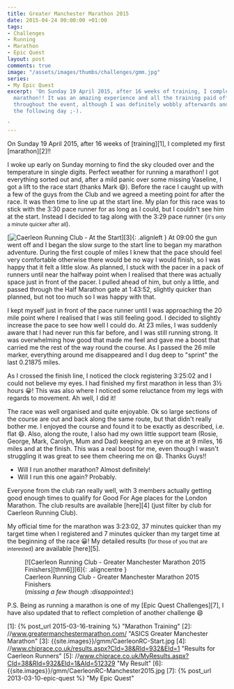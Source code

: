 ```yaml
---
title: Greater Manchester Marathon 2015
date: 2015-04-24 00:00:00 +01:00
tags:
- Challenges
- Running
- Marathon
- Epic Quest
layout: post
comments: true
image: "/assets/images/thumbs/challenges/gmm.jpg"
series:
- My Epic Quest
excerpt: 'On Sunday 19 April 2015, after 16 weeks of training, I completed my first
  marathon!! It was an amazing experience and all the training paid off. I felt good
  throughout the event, although I was definitely wobbly afterwards and aching somewhat
  the following day ;-).

'
---
```


On Sunday 19 April 2015, after 16 weeks of [training][1], I completed my first [marathon][2]!! 

I woke up early on Sunday morning to find the sky clouded over and the temperature in single digits.
Perfect weather for running a marathon! I got everything sorted out and, after a mild panic over
some missing Vaseline, I got a lift to the race start (thanks Mark :smile:). Before the race I
caught up with a few of the guys from the Club and we agreed a meeting point for after the race. It
was then time to line up at the start line. My plan for this race was to stick with the 3:30 pace
runner for as long as I could, but I couldn't see him at the start. Instead I decided to tag along
with the 3:29 pace runner (<small>it's only a minute quicker after all</small>).

[![Caerleon Running Club - At the Start][thm3]][3]{: .alignleft }
At 09:00 the gun went off and I began the slow surge to the start line to began my marathon
adventure. During the first couple of miles I knew that the pace should feel very comfortable
otherwise there would be no way I would finish, so I was happy that it felt a little slow. As
planned, I stuck with the pacer in a pack of runners until near the halfway point when I realised
that there was actually space just in front of the pacer. I pulled ahead of him, but only a little,
and passed through the Half Marathon gate at 1:43:52, slightly quicker than planned, but not too
much so I was happy with that.

I kept myself just in front of the pace runner until I was approaching the 20 mile point where I
realised that I was still feeling good. I decided to slightly increase the pace to see how well I
could do. At 23 miles, I was suddenly aware that I had never run this far before, and I was still
running strong. It was overwhelming how good that made me feel and gave me a boost that carried me
the rest of the way round the course. As I passed the 26 mile marker, everything around me
disappeared and I dug deep to "sprint" the last 0.21875 miles. 

As I crossed the finish line, I noticed the clock registering 3:25:02 and I could not believe my
eyes. I had finished my first marathon in less than 3&frac12; hours :grinning:! This was also where
I noticed some reluctance from my legs with regards to movement. Ah well, I did it!

The race was well organised and quite enjoyable. Ok so large sections of the course are out and back
along the same route, but that didn't really bother me. I enjoyed the course and found it to be
exactly as described, i.e. flat :smile:. Also, along the route, I also had my own little support
team (Rosie, George, Mark, Carolyn, Mum and Dad) keeping an eye on me at 9 miles, 16 miles and at
the finish. This was a real boost for me, even though I wasn't struggling it was great to see them
cheering me on :smile:. Thanks Guys!!

* Will I run another marathon? Almost definitely!
* Will I run this one again? Probably.

Everyone from the club ran really well, with 3 members actually getting good enough times to qualify
for Good For Age places for the London Marathon. The club results are available [here][4] (just
filter by club for Caerleon Running Club).

My official time for the marathon was 3:23:02, 37 minutes quicker than my target time when I
registered and 7 minutes quicker than my target time at the beginning of the race :grinning:! My
detailed results (<small>for those of you that are interested</small>) are available [here][5].

<figure style='max-width: 675px' markdown="1">
  [![Caerleon Running Club - Greater Manchester Marathon 2015 Finishers][thm6]][6]{: .aligncentre }
  <figcaption>Caerleon Running Club - Greater Manchester Marathon 2015 Finishers<br>(<em>missing a few though :disappointed:</em>)</figcaption>
</figure>

P.S. Being as running a marathon is one of my [Epic Quest Challenges][7], I have also updated that
to reflect completion of another challenge :smile:


[1]: {% post_url 2015-03-16-training %} "Marathon Training"
[2]: //www.greatermanchestermarathon.com/ "ASICS Greater Manchester Marathon"
[3]: {{site.images}}/gmm/CaerleonRC-Start.jpg
[4]: //www.chiprace.co.uk/results.aspx?CId=38&RId=932&EId=1 "Results for Caerleon Runners"
[5]: //www.chiprace.co.uk/MyResults.aspx?CId=38&RId=932&EId=1&AId=512329 "My Result"
[6]: {{site.images}}/gmm/CaerleonRC-Manchester2015.jpg 
[7]: {% post_url 2013-03-10-epic-quest %} "My Epic Quest"

[thm3]: {{site.thumbs}}/gmm/CaerleonRC-Start.jpg
[thm6]: {{site.thumbs}}/gmm/CaerleonRC-Manchester2015.jpg